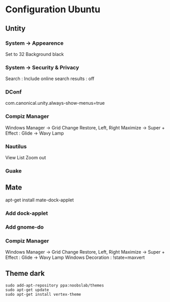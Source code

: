 # Configuration Ubuntu

## Untity
### System -> Appearence
Set to 32
Background black

### System -> Security & Privacy
Search : Include online search results : off

### DConf
com.canonical.unity.always-show-menus=true

### Compiz Manager
Windows Manager -> Grid 
Change Restore, Left, Right Maximize -> Super + 
Effect : Glide -> Wavy Lamp

### Nautilus
View List
Zoom out

### Guake

## Mate

 apt-get install mate-dock-applet 
 
### Add dock-applet

### Add gnome-do

### Compiz Manager
Windows Manager -> Grid 
Change Restore, Left, Right Maximize -> Super + 
Effect : Glide -> Wavy Lamp
Windows Decoration : !state=maxvert


## Theme dark
    sudo add-apt-repository ppa:noobslab/themes
    sudo apt-get update
    sudo apt-get install vertex-theme
